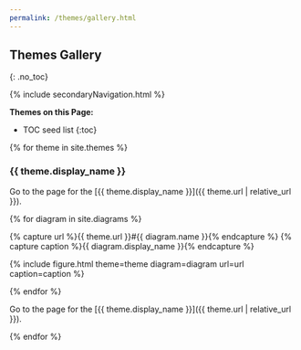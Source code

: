 ```yaml
---
permalink: /themes/gallery.html
---
```

## Themes Gallery
{: .no_toc}

{% include secondaryNavigation.html %}

**Themes on this Page:**

* TOC seed list
{:toc}

{% for theme in site.themes %}

### {{ theme.display_name }}

Go to the page for the [{{ theme.display_name }}]({{ theme.url | relative_url }}).

<div class ="image-gallery">

{% for diagram in site.diagrams %}

{% capture url %}{{ theme.url }}#{{ diagram.name }}{% endcapture %}
{% capture caption %}{{ diagram.display_name }}{% endcapture %}

{% include figure.html theme=theme diagram=diagram url=url caption=caption %}

{% endfor %}

</div>

Go to the page for the [{{ theme.display_name }}]({{ theme.url | relative_url }}).

{% endfor %}
